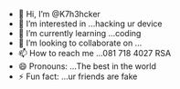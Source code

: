 - 👋 Hi, I’m @K7h3hcker
- 👀 I’m interested in ...hacking ur device
- 🌱 I’m currently learning ...coding
- 💞️ I’m looking to collaborate on ...
- 📫 How to reach me ...081 718 4027 RSA
- 😄 Pronouns: ...The best in the world
- ⚡ Fun fact: ...ur friends are fake
  

<!---
K7h3hcker/K7h3hcker is a ✨ special ✨ repository because its `README.md` (this file) appears on your GitHub profile.
You can click the Preview link to take a look at your changes.
--->

